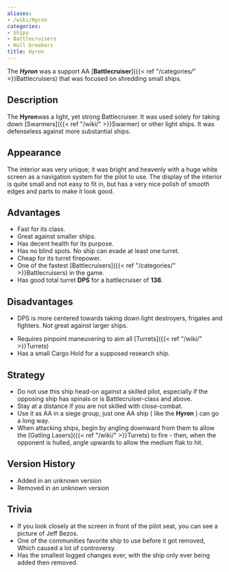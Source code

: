 ```yaml
---
aliases:
- /wiki/Hyron
categories:
- Ships
- Battlecruisers
- Hull breakers
title: Hyron
---
```


The **_Hyron_** was a support AA [**Battlecruiser**]({{< ref "/categories/" >}}Battlecruisers) that was focused on shredding small ships. 

## Description

The **Hyron**was a light, yet strong Battlecruiser. It was used solely for taking down [Swarmers]({{< ref "/wiki/" >}}Swarmer) or other light ships. It was defenseless against more substantial ships.

## Appearance

The interior was very unique; it was bright and heavenly with a huge white screen as a navigation system for the pilot to use. The display of the interior is quite small and not easy to fit in, but has a very nice polish of smooth edges and parts to make it look good.

## Advantages

- Fast for its class.
- Great against smaller ships.
- Has decent health for its purpose.
- Has no blind spots. No ship can evade at least one turret.
- Cheap for its turret firepower.
- One of the fastest [Battlecruisers]({{< ref "/categories/" >}}Battlecruisers) in the game.
- Has good total turret **DPS** for a battlecruiser of **138**.

## Disadvantages

- DPS is more centered towards taking down light destroyers, frigates and fighters. Not great against larger ships.

<!-- -->

- Requires pinpoint maneuvering to aim all [Turrets]({{< ref "/wiki/" >}}Turrets)
- Has a small Cargo Hold for a supposed research ship.

## Strategy

- Do not use this ship head-on against a skilled pilot, especially if the opposing ship has spinals or is Battlecruiser-class and above.
- Stay at a distance if you are not skilled with close-combat.
- Use it as AA in a siege group, just one AA ship ( like the **Hyron** ) can go a long way.
- When attacking ships, begin by angling downward from them to allow the [Gatling Lasers]({{< ref "/wiki/" >}}Turrets) to fire - then, when the opponent is hulled, angle upwards to allow the medium flak to hit.

## Version History 

- Added in an unknown version
- Removed in an unknown version

## Trivia

- If you look closely at the screen in front of the pilot seat, you can see a picture of Jeff Bezos.
- One of the communities favorite ship to use before it got removed, Which caused a lot of controversy.
- Has the smallest logged changes ever, with the ship only ever being added then removed.